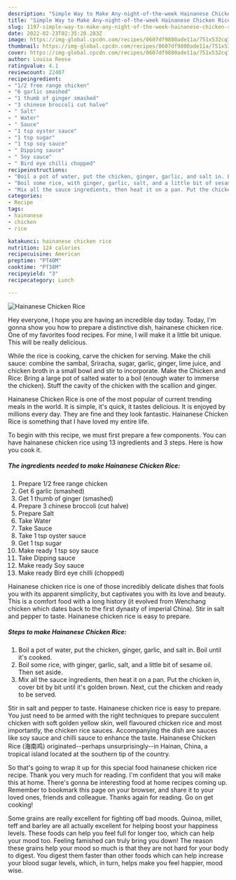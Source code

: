 ```yaml
---
description: "Simple Way to Make Any-night-of-the-week Hainanese Chicken Rice"
title: "Simple Way to Make Any-night-of-the-week Hainanese Chicken Rice"
slug: 1197-simple-way-to-make-any-night-of-the-week-hainanese-chicken-rice
date: 2022-02-23T02:35:20.283Z
image: https://img-global.cpcdn.com/recipes/0607df9800ade11a/751x532cq70/hainanese-chicken-rice-recipe-main-photo.jpg
thumbnail: https://img-global.cpcdn.com/recipes/0607df9800ade11a/751x532cq70/hainanese-chicken-rice-recipe-main-photo.jpg
cover: https://img-global.cpcdn.com/recipes/0607df9800ade11a/751x532cq70/hainanese-chicken-rice-recipe-main-photo.jpg
author: Louisa Reese
ratingvalue: 4.1
reviewcount: 22407
recipeingredient:
- "1/2 free range chicken"
- "6 garlic smashed"
- "1 thumb of ginger smashed"
- "3 chinese broccoli cut halve"
- " Salt"
- " Water"
- " Sauce"
- "1 tsp oyster sauce"
- "1 tsp sugar"
- "1 tsp soy sauce"
- " Dipping sauce"
- " Soy sauce"
- " Bird eye chilli chopped"
recipeinstructions:
- "Boil a pot of water, put the chicken, ginger, garlic, and salt in. Boil until it&#39;s cooked."
- "Boil some rice, with ginger, garlic, salt, and a little bit of sesame oil. Then set aside."
- "Mix all the sauce ingredients, then heat it on a pan. Put the chicken in, cover bit by bit until it&#39;s golden brown. Next, cut the chicken and ready to be served."
categories:
- Recipe
tags:
- hainanese
- chicken
- rice

katakunci: hainanese chicken rice 
nutrition: 124 calories
recipecuisine: American
preptime: "PT40M"
cooktime: "PT38M"
recipeyield: "3"
recipecategory: Lunch

---
```



![Hainanese Chicken Rice](https://img-global.cpcdn.com/recipes/0607df9800ade11a/751x532cq70/hainanese-chicken-rice-recipe-main-photo.jpg)

Hey everyone, I hope you are having an incredible day today. Today, I'm gonna show you how to prepare a distinctive dish, hainanese chicken rice. One of my favorites food recipes. For mine, I will make it a little bit unique. This will be really delicious.

While the rice is cooking, carve the chicken for serving. Make the chili sauce: combine the sambal, Sriracha, sugar, garlic, ginger, lime juice, and chicken broth in a small bowl and stir to incorporate. Make the Chicken and Rice: Bring a large pot of salted water to a boil (enough water to immerse the chicken). Stuff the cavity of the chicken with the scallion and ginger.

Hainanese Chicken Rice is one of the most popular of current trending meals in the world. It is simple, it's quick, it tastes delicious. It is enjoyed by millions every day. They are fine and they look fantastic. Hainanese Chicken Rice is something that I have loved my entire life.


To begin with this recipe, we must first prepare a few components. You can have hainanese chicken rice using 13 ingredients and 3 steps. Here is how you cook it.

<!--inarticleads1-->

##### The ingredients needed to make Hainanese Chicken Rice:

1. Prepare 1/2 free range chicken
1. Get 6 garlic (smashed)
1. Get 1 thumb of ginger (smashed)
1. Prepare 3 chinese broccoli (cut halve)
1. Prepare  Salt
1. Take  Water
1. Take  Sauce
1. Take 1 tsp oyster sauce
1. Get 1 tsp sugar
1. Make ready 1 tsp soy sauce
1. Take  Dipping sauce
1. Make ready  Soy sauce
1. Make ready  Bird eye chilli (chopped)


Hainanese chicken rice is one of those incredibly delicate dishes that fools you with its apparent simplicity, but captivates you with its love and beauty. This is a comfort food with a long history (it evolved from Wenchang chicken which dates back to the first dynasty of imperial China). Stir in salt and pepper to taste. Hainanese chicken rice is easy to prepare. 

<!--inarticleads2-->

##### Steps to make Hainanese Chicken Rice:

1. Boil a pot of water, put the chicken, ginger, garlic, and salt in. Boil until it&#39;s cooked.
1. Boil some rice, with ginger, garlic, salt, and a little bit of sesame oil. Then set aside.
1. Mix all the sauce ingredients, then heat it on a pan. Put the chicken in, cover bit by bit until it&#39;s golden brown. Next, cut the chicken and ready to be served.


Stir in salt and pepper to taste. Hainanese chicken rice is easy to prepare. You just need to be armed with the right techniques to prepare succulent chicken with soft golden yellow skin, well flavoured chicken rice and most importantly, the chicken rice sauces. Accompanying the dish are sauces like soy sauce and chilli sauce to enhance the taste. Hainanese Chicken Rice (海南鸡) originated--perhaps unsurprisingly--in Hainan, China, a tropical island located at the southern tip of the country. 

So that's going to wrap it up for this special food hainanese chicken rice recipe. Thank you very much for reading. I'm confident that you will make this at home. There's gonna be interesting food at home recipes coming up. Remember to bookmark this page on your browser, and share it to your loved ones, friends and colleague. Thanks again for reading. Go on get cooking!

Some grains are really excellent for fighting off bad moods. Quinoa, millet, teff and barley are all actually excellent for helping boost your happiness levels. These foods can help you feel full for longer too, which can help your mood too. Feeling famished can truly bring you down! The reason these grains help your mood so much is that they are not hard for your body to digest. You digest them faster than other foods which can help increase your blood sugar levels, which, in turn, helps make you feel happier, mood wise.
